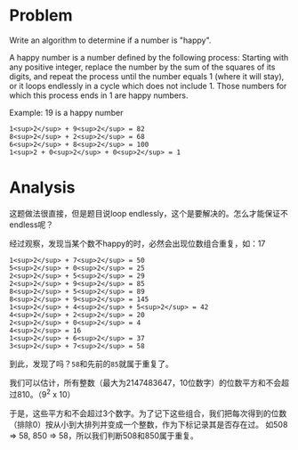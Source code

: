 # Problem

Write an algorithm to determine if a number is "happy".

A happy number is a number defined by the following process: Starting with any positive integer, replace the number by the sum of the squares of its digits, and repeat the process until the number equals 1 (where it will stay), or it loops endlessly in a cycle which does not include 1. Those numbers for which this process ends in 1 are happy numbers.

Example: 19 is a happy number
```
1<sup>2</sup> + 9<sup>2</sup> = 82
8<sup>2</sup> + 2<sup>2</sup> = 68
6<sup>2</sup> + 8<sup>2</sup> = 100
1<sup>2 + 0<sup>2</sup> + 0<sup>2</sup> = 1
```
# Analysis

这题做法很直接，但是题目说loop endlessly，这个是要解决的。怎么才能保证不endless呢？

经过观察，发现当某个数不happy的时，必然会出现位数组合重复，如：17
```
1<sup>2</sup> + 7<sup>2</sup> = 50
5<sup>2</sup> + 0<sup>2</sup> = 25
2<sup>2</sup> + 5<sup>2</sup> = 29
2<sup>2</sup> + 9<sup>2</sup> = 85
8<sup>2</sup> + 5<sup>2</sup> = 89
8<sup>2</sup> + 9<sup>2</sup> = 145
1<sup>2</sup> + 4<sup>2</sup> + 5<sup>2</sup> = 42
4<sup>2</sup> + 2<sup>2</sup> = 20
2<sup>2</sup> + 0<sup>2</sup> = 4
4<sup>2</sup> = 16
1<sup>2</sup> + 6<sup>2</sup> = 37
3<sup>2</sup> + 7<sup>2</sup> = 58
```
到此，发现了吗？`58`和先前的`85`就属于重复了。

我们可以估计，所有整数（最大为2147483647，10位数字）的位数平方和不会超过810。（9<sup>2</sup> x 10）

于是，这些平方和不会超过3个数字。为了记下这些组合，我们把每次得到的位数（排除0）按从小到大排列并变成一个整数，作为下标记录其是否存在过。
如508 => 58,  850 => 58，所以我们判断508和850属于重复。

